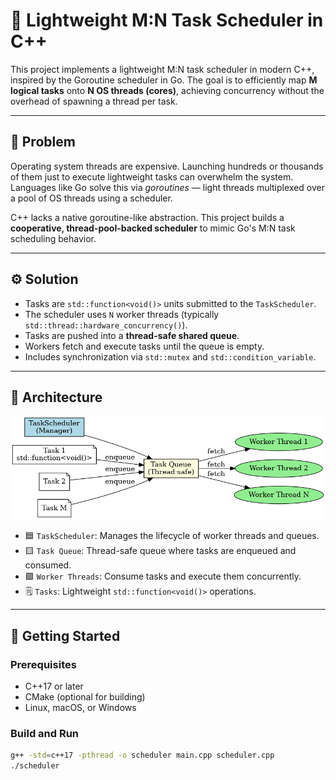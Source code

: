 # 🧠 Lightweight M:N Task Scheduler in C++

This project implements a lightweight M:N task scheduler in modern C++, inspired by the Goroutine scheduler in Go. The goal is to efficiently map **M logical tasks** onto **N OS threads (cores)**, achieving concurrency without the overhead of spawning a thread per task.

---

## 🚩 Problem

Operating system threads are expensive. Launching hundreds or thousands of them just to execute lightweight tasks can overwhelm the system. Languages like Go solve this via *goroutines* — light threads multiplexed over a pool of OS threads using a scheduler.

C++ lacks a native goroutine-like abstraction. This project builds a **cooperative, thread-pool-backed scheduler** to mimic Go's M:N task scheduling behavior.

---

## ⚙️ Solution

- Tasks are `std::function<void()>` units submitted to the `TaskScheduler`.
- The scheduler uses `N` worker threads (typically `std::thread::hardware_concurrency()`).
- Tasks are pushed into a **thread-safe shared queue**.
- Workers fetch and execute tasks until the queue is empty.
- Includes synchronization via `std::mutex` and `std::condition_variable`.

---

## 🧩 Architecture

![M:N Scheduler Architecture](mn_scheduler_architecture.png)

- 🟦 `TaskScheduler`: Manages the lifecycle of worker threads and queues.
- 🟨 `Task Queue`: Thread-safe queue where tasks are enqueued and consumed.
- 🟩 `Worker Threads`: Consume tasks and execute them concurrently.
- 🗒️ `Tasks`: Lightweight `std::function<void()>` operations.

---

## 🚀 Getting Started

### Prerequisites

- C++17 or later
- CMake (optional for building)
- Linux, macOS, or Windows

### Build and Run

```bash
g++ -std=c++17 -pthread -o scheduler main.cpp scheduler.cpp
./scheduler

